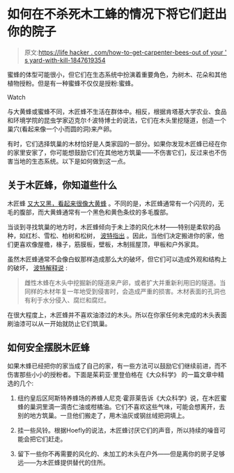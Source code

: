 # 如何在不杀死木工蜂的情况下将它们赶出你的院子

> 原文:[https://life hacker . com/how-to-get-carpenter-bees-out of your ' s yard-with-kill-1847619354](https://lifehacker.com/how-to-get-carpenter-bees-out-of-your-yard-without-kill-1847619354)

蜜蜂的体型可能很小，但它们在生态系统中扮演着重要角色，为树木、花朵和其他植物授粉。但是有一种蜜蜂不仅仅是授粉:蜜蜂。

Watch

与大黄蜂或蜜蜂不同，木匠蜂不生活在群体中。相反，根据肯塔基大学农业、食品和环境学院的昆虫学家迈克尔·f·波特博士的说法，它们在木头里挖隧道，创造一个巢穴(看起来像一个小而圆的洞)来产卵。

有时，它们选择筑巢的木材恰好是人类家园的一部分。如果你发现木匠蜂已经在你的家里安家了，你可能想鼓励它们在其他地方筑巢——不伤害它们，反过来也不伤害当地的生态系统。以下是如何做到这一点。

## 关于木匠蜂，你知道些什么

木匠蜂 [又大又黑，看起来很像大黄蜂](https://entomology.ca.uky.edu/ef611) 。不同的是，木匠蜂通常有一个闪亮的，无毛的腹部，而大黄蜂通常有一个黑色和黄色条纹的多毛腹部。

当谈到寻找筑巢的地方时，木匠蜂倾向于未上漆的风化木材——特别是柔软的品种，如红杉、雪松、柏树和松树， [波特指出](https://entomology.ca.uky.edu/ef611) 。因此，当他们决定搬进你的家，他们更喜欢像屋檐，椽子，筋膜板，壁板，木制摇屋顶，甲板和户外家具。

虽然木匠蜂通常不会像白蚁那样造成那么大的破坏，但它们可以造成外观和结构上的破坏， [波特解释说](https://entomology.ca.uky.edu/ef611) :

> 雌性木蜂在木头中挖掘新的隧道来产卵，或者扩大并重新利用旧的隧道。当同样的木材年复一年地受到侵害时，会造成严重的损害。木材表面的孔洞也有利于水分侵入、腐烂和腐烂。

在很大程度上，木匠蜂并不喜欢油漆过的木头。所以在你家任何未完成的木头表面刷油漆可以从一开始就防止它们筑巢。

## 如何安全摆脱木匠蜂

如果木蜂已经把你的家当成了自己的家，有一些方法可以鼓励它们继续前进，而不伤害那些小小的授粉者。下面是茱莉亚·里登伯格在《大众科学》 的一篇文章中精选的几个:

1.  纽约皇后区阿斯特养蜂场的养蜂人尼克·霍菲莱告诉《大众科学》说，在木匠蜜蜂的巢洞里滴一滴杏仁油或柑橘油。它们不喜欢这些气味，可能会想离开，去别的地方筑巢。一旦他们搬走了，用木油灰或钢丝绒把洞填上。

2.  挂一些风铃。根据Hoefly的说法，木匠蜂讨厌它们的声音，所以持续的噪音可能会把它们赶走。
3.  留下一些你不再需要的风化的、未加工的木头在户外——但是离你的房子足够远——为木匠蜂提供替代的住所。